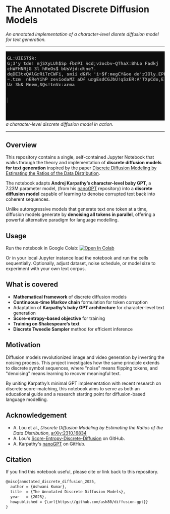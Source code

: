 # The Annotated Discrete Diffusion Models

*An annotated implementation of a character-level disrete diffusion model for text generation.*

---

![Denoising Demo](./assets/text_diffusion.gif)  
*a character-level discrete diffusion model in action.*

---

## Overview

This repository contains a single, self-contained Jupyter Notebook that walks through the theory and implementation of **discrete diffusion models for text generation** inspired by the paper [Discrete Diffusion Modeling by Estimating the Ratios of the Data Distribution](https://arxiv.org/abs/2310.16834).

The notebook adapts **Andrej Karpathy’s character-level baby GPT**, a 7.23M parameter model, (from his [nanoGPT](https://github.com/karpathy/nanoGPT) repository) into a **discrete diffusion model** capable of learning to denoise corrupted text back into coherent sequences.

Unlike autoregressive models that generate text one token at a time, diffusion models generate by **denoising all tokens in parallel**, offering a powerful alternative paradigm for language modelling.

## Usage

Run the notebook in Google Colab:
[![Open In Colab](https://colab.research.google.com/assets/colab-badge.svg)](https://colab.research.google.com/github/ash80/diffusion-gpt/blob/master/The_Annotated_Discrete_Diffusion_Models.ipynb)

Or in your local Jupyter instance load the notebook and run the cells sequentially. Optionally, adjust dataset, noise schedule, or model size to experiment with your own text corpus.

## What is covered

* **Mathematical framework** of discrete diffusion models
* **Continuous-time Markov chain** formulation for token corruption
* Adaptation of **Karpathy’s baby GPT architecture** for character-level text generation
* **Score-entropy–based objective** for training
* **Training on Shakespeare’s text**
* **Discrete Tweedie Sampler** method for efficient inference

## Motivation

Diffusion models revolutionized image and video generation by inverting the noising process.
This project investigates how the same principle extends to discrete symbol sequences, where "noise" means flipping tokens, and "denoising" means learning to recover meaningful text.

By uniting Karpathy’s minimal GPT implementation with recent research on discrete score-matching, this notebook aims to serve as both an educational guide and a research starting point for diffusion-based language modelling.

## Acknowledgement

* A. Lou et al., *Discrete Diffusion Modeling by Estimating the Ratios of the Data Distribution*, [arXiv:2310.16834](https://arxiv.org/abs/2310.16834)
* A. Lou's [Score-Entropy-Discrete-Diffusion](https://github.com/louaaron/Score-Entropy-Discrete-Diffusion) on GitHub.
* A. Karpathy's [nanoGPT](https://github.com/karpathy/nanoGPT) on GitHub.

## Citation

If you find this notebook useful, please cite or link back to this repository.

```text
@misc{annotated_discrete_diffusion_2025,
  author = {Ashwani Kumar},
  title  = {The Annotated Discrete Diffusion Models},
  year   = {2025},
  howpublished = {\url{https://github.com/ash80/diffusion-gpt}}
}
```

